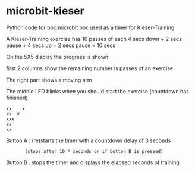 # microbit-kieser
Python code for bbc:microbit box used as a timer for Kieser-Training


A Kieser-Training exercise has 10 passes of each  4 secs down + 2 secs pause + 4 secs up + 2 secs pause = 10 secs 


On the 5X5 display the progress is shown:

first 2 columns show the remaining number is passes of an exercise

The right part shows a moving arm

The middle LED blinks when you should start the exercise (countdown has finished)

    xx    x
    xx  x 
    xxx
    xx
    xx 

Button A : (re)starts the timer with a countdown delay of 3 seconds 

           (stops after 10 * seconds or if button B is pressed)

Button B : stops the timer and displays the elapsed seconds of training
